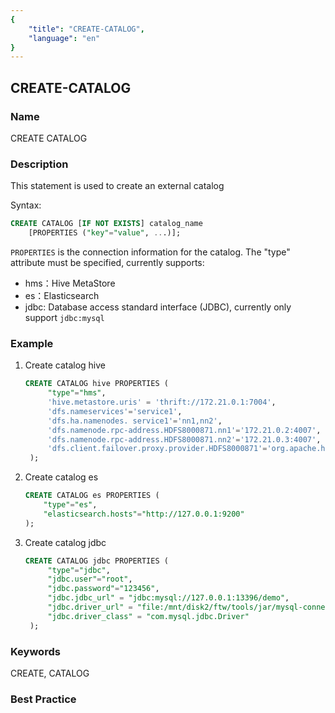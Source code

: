 ```yaml
---
{
    "title": "CREATE-CATALOG",
    "language": "en"
}
---
```


<!--
Licensed to the Apache Software Foundation (ASF) under one
or more contributor license agreements.  See the NOTICE file
distributed with this work for additional information
regarding copyright ownership.  The ASF licenses this file
to you under the Apache License, Version 2.0 (the
"License"); you may not use this file except in compliance
with the License.  You may obtain a copy of the License at

  http://www.apache.org/licenses/LICENSE-2.0

Unless required by applicable law or agreed to in writing,
software distributed under the License is distributed on an
"AS IS" BASIS, WITHOUT WARRANTIES OR CONDITIONS OF ANY
KIND, either express or implied.  See the License for the
specific language governing permissions and limitations
under the License.
-->

## CREATE-CATALOG

### Name

CREATE CATALOG

### Description

This statement is used to create an external catalog

Syntax:

```sql
CREATE CATALOG [IF NOT EXISTS] catalog_name
    [PROPERTIES ("key"="value", ...)];
```

`PROPERTIES` is the connection information for the catalog. The "type" attribute must be specified, currently supports:

* hms：Hive MetaStore
* es：Elasticsearch
* jdbc: Database access standard interface (JDBC), currently only support `jdbc:mysql`

### Example

1. Create catalog hive

   ```sql
   CREATE CATALOG hive PROPERTIES (
		"type"="hms",
		'hive.metastore.uris' = 'thrift://172.21.0.1:7004',
		'dfs.nameservices'='service1',
		'dfs.ha.namenodes. service1'='nn1,nn2',
		'dfs.namenode.rpc-address.HDFS8000871.nn1'='172.21.0.2:4007',
		'dfs.namenode.rpc-address.HDFS8000871.nn2'='172.21.0.3:4007',
		'dfs.client.failover.proxy.provider.HDFS8000871'='org.apache.hadoop.hdfs.server.namenode.ha.ConfiguredFailoverProxyProvider'
	);
	```

2. Create catalog es

   ```sql
   CREATE CATALOG es PROPERTIES (
	   "type"="es",
	   "elasticsearch.hosts"="http://127.0.0.1:9200"
   );
   ```

3. Create catalog jdbc

   ```sql
   CREATE CATALOG jdbc PROPERTIES (
		"type"="jdbc",
		"jdbc.user"="root",
		"jdbc.password"="123456",
		"jdbc.jdbc_url" = "jdbc:mysql://127.0.0.1:13396/demo",
		"jdbc.driver_url" = "file:/mnt/disk2/ftw/tools/jar/mysql-connector-java-5.1.47/mysql-connector-java-5.1.47.jar",
		"jdbc.driver_class" = "com.mysql.jdbc.Driver"
	);
   ```

### Keywords

CREATE, CATALOG

### Best Practice

